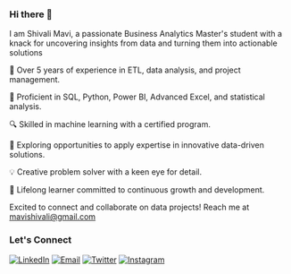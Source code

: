 ### Hi there 👋

I am Shivali Mavi, a passionate Business Analytics Master's student with a knack for uncovering insights from data and turning them into actionable solutions

💼 Over 5 years of experience in ETL, data analysis, and project management.

🌟 Proficient in SQL, Python, Power BI, Advanced Excel, and statistical analysis.

🔍 Skilled in machine learning with a certified program.

🚀 Exploring opportunities to apply expertise in innovative data-driven solutions.

💡 Creative problem solver with a keen eye for detail.

🌱 Lifelong learner committed to continuous growth and development.


Excited to connect and collaborate on data projects! 
Reach me at mavishivali@gmail.com

### Let's Connect
[![LinkedIn](https://img.shields.io/badge/LinkedIn-0077B5?style=flat-square&logo=linkedin&logoColor=white)](https://www.linkedin.com/in/shivalimavi/)
[![Email](https://img.shields.io/badge/Email-00FF7F?style=flat-square&logo=email&logoColor=white)](mailto:mavishivali@gmail.com)
[![Twitter](https://img.shields.io/badge/Twitter-1DA1F2?style=flat-square&logo=twitter&logoColor=white)](https://twitter.com/shivalimavi1)
[![Instagram](https://img.shields.io/badge/Instagram-E4405F?style=flat-square&logo=instagram&logoColor=white)](https://www.instagram.com/shivalimavi/)

<!-- [![Portfolio](https://img.shields.io/badge/Portfolio-9B59B6?style=flat-square&logo=portfolio&logoColor=white)](https://shivalimavi.github.io/portfolio/)
 -->


<!-- ### My Statistics
[![GitHub Streak](https://streak-stats.demolab.com?user=shivalimavi&theme=dark&date_format=M%20j%5B%2C%20Y%5D)](https://git.io/streak-stats)
-->
